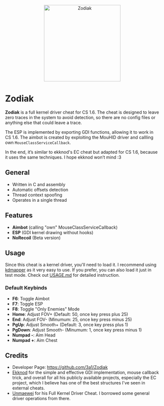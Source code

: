 <p align="center"><img src="https://i.imgur.com/7YOOfqF.png" align="center" alt="Zodiak" width="250" align="center"></p>

# Zodiak
**Zodiak** is a full kernel driver cheat for CS 1.6. The cheat is designed to leave zero traces in the system to avoid detection, so there are no config files or anything else that could leave a trace.

The ESP is implemented by exporting GDI functions, allowing it to work in CS 1.6. The aimbot is created by exploiting the MouHID driver and callling own `MouseClassServiceCallback`.

In the end, it’s similar to ekknod's EC cheat but adapted for CS 1.6, because it uses the same techniques. I hope ekknod won’t mind :3

## General
- Written in C and assembly
- Automatic offsets detection
- Thread context spoofing
- Operates in a single thread

## Features
- **Aimbot** (calling "own" MouseClassServiceCallback)
- **ESP** (GDI kernel drawing without hooks)
- **NoRecoil** (Beta version)

## Usage
Since this cheat is a kernel driver, you'll need to load it. I recommend using [kdmapper](https://github.com/TheCruZ/kdmapper) as it very easy to use. If you prefer, you can also load it just in test mode.
Check out [USAGE.md](USAGE.md) for detailed instruction.

### Default Keybinds
- **F6**: Toggle Aimbot
- **F7**: Toggle ESP
- **F8**: Toggle "Only Enemies" Mode
- **Home**: Adjust FOV+  (Default: 50, once key press plus 25)
- **End**: Adjust FOV- (Minumum: 25, once key press minus 25)
- **PgUp**: Adjust Smooth+ (Default: 3, once key press plus 1)
- **PgDown**: Adjust Smooth- (Minumum: 1, once key press minus 1)
- **Numpad -**: Aim Head
- **Numpad +**: Aim Chest


## Credits
- Developer Page: https://github.com/3a1/Zodiak
- [Ekknod](https://github.com/ekknod) for the simple and effective GDI implementation, mouse callback trick, and overall for all his publicly available projects, especially the EC project, which I believe has one of the best structures I've seen in external cheats.
- [Unmaewei](https://github.com/unmaewei) for his Full Kernel Driver Cheat. I borrowed some general driver operations from there.
